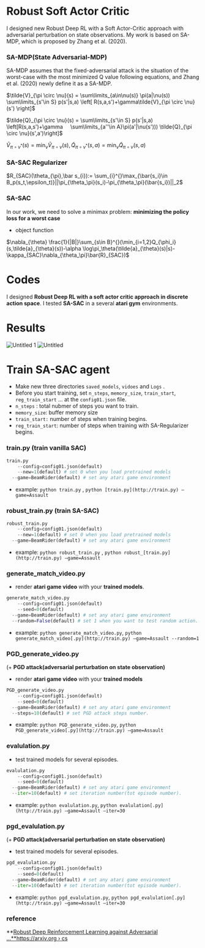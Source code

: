 # Robust Soft Actor Critic

I designed new Robust Deep RL with a Soft Actor-Critic approach with adversarial perturbation on state observations. My work is based on SA-MDP, which is proposed by Zhang et al. (2020).

### SA-MDP(State Adversarial-MDP)

SA-MDP assumes that the fixed-adversarial attack is the situation of the worst-case with the most minimized Q value following equations, and Zhang et al. (2020) newly define it as a SA-MDP.

$\tilde{V}_{\pi \circ \nu}(s) = \sum\limits_{a\in\nu(s)} \pi(a|\nu(s)) \sum\limits_{s'\in S} p(s'|s,a) \left[ R(s,a,s')+\gamma\tilde{V}_{\pi \circ \nu}(s') \right]$

$\tilde{Q}_{\pi \circ \nu}(s) = \sum\limits_{s'\in S} p(s'|s,a) \left[R(s,a,s')+\gamma     \sum\limits_{a''\in A}\pi(a'|\nu(s'))) \tilde{Q}_{\pi \circ \nu}(s',a')\right]$

$\tilde{V}_{\pi \circ \nu^*}(s) = \min_{\nu}  \tilde{V}_{\pi \circ \nu}(s), 	\tilde{Q}_{\pi \circ \nu^*}(s,a) = \min_{\nu}  \tilde{Q}_{\pi \circ \nu}(s,a)$

### SA-SAC Regularizer

$R_{SAC}(\theta_{\pi},\bar s_{i}):= \sum_{i}^{}\max_{\bar{s_i}\in B_p(s_t,\epsilon_t)}||\pi_{\theta_\pi}(s_i)-\pi_{\theta_\pi}(\bar{s_i})||_2$

### SA-SAC

In our work,  we need to solve a minimax problem: **minimizing the policy loss for a worst case**

- object function

$\nabla_{\theta} \frac{1}{|B|}\sum_{s\in B}^{}(\min_{i=1,2}Q_{\phi_i}(s,\tilde{a}_{\theta}(s))-\alpha \log\pi_\theta(\tilde{a}_{\theta}(s)|s)-\kappa_{SAC}\nabla_{\theta_\pi}\bar{R}_{SAC})$

# Codes

I designed **Robust Deep RL with a soft actor critic approach in discrete action space**. I tested **SA-SAC** in a several **atari gym** environments.

# Results

![Untitled 1](https://user-images.githubusercontent.com/80669616/175530312-7bdc026b-2c51-4c41-ac9e-1eb829c41e66.png)
![Untitled](https://user-images.githubusercontent.com/80669616/175530367-1fb75530-f419-404c-8368-665ff1a3836f.png)

# Train SA-SAC agent

- Make new three directories `saved_models`, `vidoes` and `Logs` .
- Before you start training, set `n_steps`, `memory_size`, `train_start`, `reg_train_start` … at the `config01.json` file.
- `n_steps` : total nubmer of steps you want to train.
- `memory_size`: buffer memory size
- `train_start:` number of steps when training begins.
- `reg_train_start`: number of steps when training with SA-Regularizer begins.

### train.py (train vanilla SAC)

```python
train.py 
	--config=config01.json(default)
	--new=1(default) # set 0 when you load pretrained models
  --game=BeamRider(default) # set any atari game environment 
```

- example:  `python train.py` ,  `python [train.py](http://train.py) —game=Assault`

### robust_train.py (train SA-SAC)

```python
robust_train.py 
	--config=config01.json(default)
	--new=1(default) # set 0 when you load pretrained models
  --game=BeamRider(default) # set any atari game environment 
```

- example: `python robust_train.py` , `python robust_[train.py](http://train.py) —game=Assault`

### generate_match_video.py

- render **atari game video** with your **trained models**.

```python
generate_match_video.py
	--config=config01.json(default)
	--seed=0(default)
  --game=BeamRider(default) # set any atari game environment 
  --random=False(default) # set 1 when you want to test random action.
```

- example: `python generate_match_video.py`, `python generate_match_video[.py](http://train.py) —game=Assault --random=1`

### PGD_generate_video.py

(+ **PGD attack(adversarial perturbation on state observation)**

- render **atari game video** with your **trained models**

```python
PGD_generate_video.py
	--config=config01.json(default)
	--seed=0(default)
  --game=BeamRider(default) # set any atari game environment 
  --steps=10(default) # set PGD attack steps number.
```

- example: `python PGD_generate_video.py`, `python PGD_generate_video[.py](http://train.py) —game=Assault`

### evalulation.py

- test trained models for several episodes.

```python
evalulation.py
	--config=config01.json(default)
	--seed=0(default)
  --game=BeamRider(default) # set any atari game environment 
  --iter=10(default) # set iteration number(tot episode number).
```

- example: `python evalulation.py`, `python evalulation[.py](http://train.py) —game=Assault —iter=30`

### pgd_evalulation.py

(+ **PGD attack(adversarial perturbation on state observation)**

- test trained models for several episodes.

```python
pgd_evalulation.py
	--config=config01.json(default)
	--seed=0(default)
  --game=BeamRider(default) # set any atari game environment 
  --iter=10(default) # set iteration number(tot episode number).
```

- example: `python pgd_evalulation.py`, `python pgd_evalulation[.py](http://train.py) —game=Assault —iter=30`

### reference

**[Robust Deep Reinforcement Learning against Adversarial ...**https://arxiv.org › cs](https://arxiv.org/abs/2003.08938)
